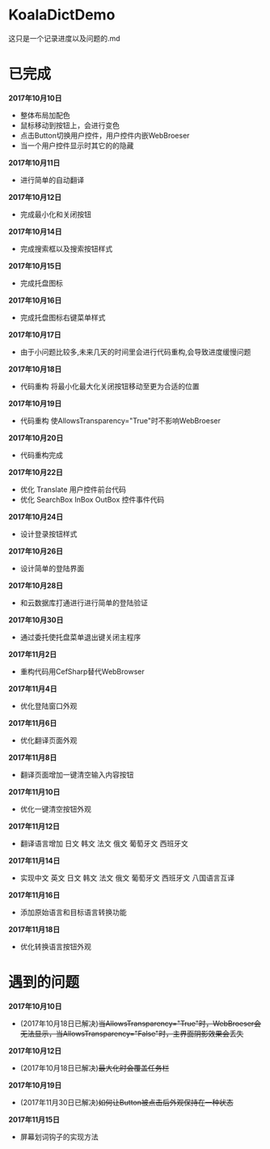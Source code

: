 KoalaDictDemo
====

这只是一个记录进度以及问题的.md

**已完成**
====

**2017年10月10日**
- 整体布局加配色
- 鼠标移动到按钮上，会进行变色
- 点击Button切换用户控件，用户控件内嵌WebBroeser
- 当一个用户控件显示时其它的的隐藏

**2017年10月11日**
- 进行简单的自动翻译

**2017年10月12日**
- 完成最小化和关闭按钮

**2017年10月14日**
- 完成搜索框以及搜索按钮样式

**2017年10月15日**
- 完成托盘图标

**2017年10月16日**
- 完成托盘图标右键菜单样式

**2017年10月17日**
- 由于小问题比较多,未来几天的时间里会进行代码重构,会导致进度缓慢问题

**2017年10月18日**
- 代码重构 将最小化最大化关闭按钮移动至更为合适的位置 

**2017年10月19日**
- 代码重构 使AllowsTransparency="True"时不影响WebBroeser

**2017年10月20日**
- 代码重构完成

**2017年10月22日**
- 优化 Translate 用户控件前台代码
- 优化 SearchBox InBox OutBox 控件事件代码

**2017年10月24日**
- 设计登录按钮样式

**2017年10月26日**
- 设计简单的登陆界面

**2017年10月28日**
- 和云数据库打通进行进行简单的登陆验证

**2017年10月30日**
- 通过委托使托盘菜单退出键关闭主程序


**2017年11月2日**
- 重构代码用CefSharp替代WebBrowser


**2017年11月4日**
- 优化登陆窗口外观


**2017年11月6日**
- 优化翻译页面外观


**2017年11月8日**
- 翻译页面增加一键清空输入内容按钮


**2017年11月10日**
- 优化一键清空按钮外观


**2017年11月12日**
- 翻译语言增加 日文 韩文 法文 俄文 葡萄牙文 西班牙文


**2017年11月14日**
- 实现中文 英文 日文 韩文 法文 俄文 葡萄牙文 西班牙文 八国语言互译


**2017年11月16日**
- 添加原始语言和目标语言转换功能


**2017年11月18日**
- 优化转换语言按钮外观


**遇到的问题**
====

**2017年10月10日**
- (2017年10月18日已解决)~~当AllowsTransparency="True"时，WebBroeser会无法显示，当AllowsTransparency="False"时，主界面阴影效果会丢失~~

**2017年10月12日**
- (2017年10月18日已解决)~~最大化时会覆盖任务栏~~

**2017年10月19日**
- (2017年11月30日已解决)~~如何让Button被点击后外观保持在一种状态~~

**2017年11月15日**
- 屏幕划词钩子的实现方法

